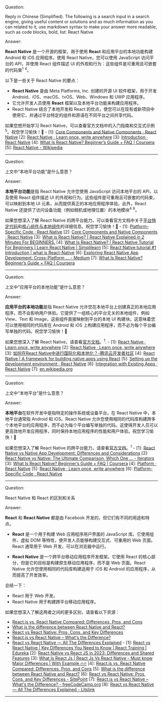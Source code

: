 Question:

Reply in Chinese (Simplified).
The following is a search input in a search engine, giving useful content or solutions and as much information as you can related to it, use markdown syntax to make your answer more readable, such as code blocks, bold, list:
React Native

Answer:

**React Native** 是一个开源的框架，用于使用 **React** 和应用平台的本地功能构建 Android 和 iOS 应用程序。使用 React Native，您可以使用 JavaScript 访问平台的 API，并使用 React 组件描述 UI 的外观和行为：这些组件是可重用且可嵌套的代码束<sup>1</sup> <sup>4</sup>。

以下是一些关于 React Native 的要点：

- **React Native** 是由 Meta Platforms, Inc. 创建的开源 UI 软件框架，用于开发 Android、iOS、macOS、tvOS、Web、Windows 和 UWP 应用程序。
- 它允许开发人员使用 **React** 框架以及本地平台功能来构建应用程序。
- React Native 结合了本地开发和 React 的优点，使您可以在现有或新项目中使用它，并通过平台特定的组件和原语在不同平台之间共享代码。

如果您想开始学习 React Native，可以查看官方文档中的入门指南和交互式示例<sup>5</sup>。祝您学习愉快！🚀
\-
\[1]: [Core Components and Native Components · React Native](https://reactnative.dev/docs/intro-react-native-components)
\[2]: [React Native · Learn once, write anywhere](https://reactnative.dev/)
\[3]: [Introduction · React Native](https://reactnative.dev/docs/getting-started)
\[4]: [What Is React Native? Beginner’s Guide + FAQ | Coursera](https://www.coursera.org/articles/what-is-react-native)
\[5]: [React Native - Wikipedia](https://en.wikipedia.org/wiki/React_Native)

<hr/>

Question:

上文中“本地平台功能”是什么意思？

Answer:

**本地平台功能**是指 React Native 允许您使用 JavaScript 访问本地平台的 API，以及使用 React 组件描述 UI 的外观和行为。这些组件是可重用且可嵌套的代码束，可以映射到本地 UI 元素，从而提供真正的本地应用程序体验。此外，React Native 还提供了访问设备功能（例如相机或地理位置）的本地模块<sup>4</sup> <sup>6</sup>。

如果您想深入了解 React Native 的跨平台能力，可以查看官方文档中关于[平台特定代码](https://reactnative.dev/docs/platform-specific-code)和[核心组件与本地组件](https://reactnative.dev/docs/intro-react-native-components)的详细信息。祝您学习愉快！🚀
\-
\[1]: [Platform-Specific Code · React Native](https://reactnative.dev/docs/platform-specific-code)
\[2]: [Core Components and Native Components · React Native](https://reactnative.dev/docs/intro-react-native-components)
\[3]: [What is React Native? | React Native Explained in 2 Minutes For BEGINNERS.](https://www.youtube.com/watch?v=9GgVbiJFIrE)
\[4]: [What Is React Native? | React Native Tutorial For Beginners | Learn React Native | Simplilearn](https://www.youtube.com/watch?v=bUvE9D0pVNE)
\[5]: [React Native tutorial #1 Introduction | what is React-Native](https://www.youtube.com/watch?v=u9dFHBDC2oE)
\[6]: [Exploring React Native App Development: Cross-Platform ... - Medium](https://medium.com/@novuslogicsllp/exploring-react-native-app-development-cross-platform-efficiency-and-native-like-performance-9bca8b6ad75c)
\[7]: [What Is React Native? Beginner’s Guide + FAQ | Coursera](https://www.coursera.org/articles/what-is-react-native)

<hr/>

Question:

上文中“应用平台的本地功能”是什么意思？

Answer:

**应用平台的本地功能**是指 React Native 允许您在本地平台上创建真正的本地应用程序，而不会影响用户体验。它提供了一组核心的平台无关的本地组件，例如 View、Text 和 Image，这些组件直接映射到平台的本地 UI 构建块。这意味着您可以使用相同的代码库在 Android 和 iOS 上构建应用程序，而不必为每个平台编写单独的代码。祝您学习愉快！🚀

如果您想深入了解 React Native，请查看[官方文档](https://reactnative.dev/)。<sup>1</sup>.
\-
\[1]: [React Native · Learn once, write anywhere](https://bing.com/search?q=%e5%ba%94%e7%94%a8%e5%b9%b3%e5%8f%b0%e7%9a%84%e6%9c%ac%e5%9c%b0%e5%8a%9f%e8%83%bd+React+Native)
\[2]: [React Native · Learn once, write anywhere](https://reactnative.dev/)
\[3]: [如何在React Native中进行国际化和本地化？-腾讯云开发者社区](https://cloud.tencent.com/developer/techpedia/1826/12825)
\[4]: [React Native | A framework for building native apps using React](https://react-cn.github.io/react-native/)
\[5]: [Setting up the development environment · React Native](https://reactnative.dev/docs/environment-setup)
\[6]: [Integration with Existing Apps · React Native](https://reactnative.dev/docs/integration-with-existing-apps)
\[7]: [en.wikipedia.org](https://en.wikipedia.org/wiki/React_Native)

<hr/>

Question:

上文中“本地平台”是什么意思？

Answer:

**本地平台**在软件开发中是指特定的操作系统或设备平台。在 React Native 中，本地平台通常指 Android 和 iOS。React Native 允许您使用相同的代码库构建跨多个本地平台的应用程序，而不必为每个平台编写单独的代码。这使得开发人员可以更高效地开发应用程序，同时保持本地应用程序的性能和用户体验。祝您学习愉快！🚀

如果您想深入了解 React Native 的跨平台能力，请查看[官方文档](https://reactnative.dev/)。<sup>1</sup>
\-
\[1]: [React Native vs Native App Development: Differences and Considerations](https://www.scalablepath.com/react-native/react-native-vs-native)
\[2]: [React Native vs Native: The Ultimate Comparison, Which One ... - Iterators](https://www.iteratorshq.com/blog/react-native-vs-native-the-ultimate-comparison-which-one-is-better/)
\[3]: [What Is React Native? Beginner’s Guide + FAQ | Coursera](https://www.coursera.org/articles/what-is-react-native)
\[4]: [Platform · React Native](https://reactnative.dev/docs/platform)
\[5]: [React Native · Learn once, write anywhere](https://reactnative.dev/)
\[6]: [Platform-Specific Code · React Native](https://reactnative.dev/docs/platform-specific-code)

<hr/>

Question:

React Native 和 React 的区别和关系

Answer:

**React** 和 **React Native** 都是由 Facebook 开发的，但它们有不同的用途和特点。

- **React** 是一个用于构建 Web 应用程序用户界面的 JavaScript 库。它使用组件、虚拟 DOM 等特性，使开发人员能够构建交互式、可重用的 Web 页面。React 通常用于 Web 开发，可以在浏览器中运行。

- **React Native** 是一个跨平台移动应用程序开发框架。它使用 React 的核心部分，但是它的目标是构建原生移动应用程序，而不是 Web 页面。React Native 允许您使用相同的代码库构建适用于 iOS 和 Android 的应用程序，从而提高了开发效率。

总结一下：
- React 用于 Web 开发。
- React Native 用于构建跨平台移动应用程序。

如果您想深入了解这两者之间的更多区别，请查看以下资源：
- [React.js vs. React Native Compared: Differences, Pros, and Cons](https://leobit.com/blog/react-js-vs-react-native-compared-differences-pros-and-cons/)
- [What is the difference between React Native and React?](https://stackoverflow.com/questions/34641582/what-is-the-difference-between-react-native-and-react)
- [React vs React Native: Pros, Cons, and Key Differences](https://www.sitepoint.com/react-vs-react-native-pros-cons-and-key-differences/)
- [React.js vs React Native – What's the Difference?](https://www.freecodecamp.org/news/react-js-vs-react-native-whats-the-difference/)
- [React vs React Native — All The Differences Explained](https://litslink.com/blog/react-and-react-native-whats-the-difference)
\-
\[1]: [React vs React Native | Key Differences You Need to Know | React Training | Edureka](https://www.youtube.com/watch?v=EVSMegdj6tY)
\[2]: [React Native vs React JS in 2023: Differences and Shared Features](https://www.youtube.com/watch?v=MSgIRdyJ6rk)
\[3]: [What Is React Js | React Js Vs React Native - Must know Major Differences | With Example 🔥🔥](https://www.youtube.com/watch?v=DzLpItoVGyg)
\[4]: [React.js vs. React Native Compared: Differences, Pros, and Cons](https://leobit.com/blog/react-js-vs-react-native-compared-differences-pros-and-cons/)
\[5]: [What is the difference between React Native and React?](https://stackoverflow.com/questions/34641582/what-is-the-difference-between-react-native-and-react)
\[6]: [React vs React Native: Pros, Cons, and Key Differences - SitePoint](https://www.sitepoint.com/react-vs-react-native-pros-cons-and-key-differences/)
\[7]: [React.js vs React Native – What's the Difference? - freeCodeCamp.org](https://www.freecodecamp.org/news/react-js-vs-react-native-whats-the-difference/)
\[8]: [React vs React Native — All The Differences Explained - Litslink](https://litslink.com/blog/react-and-react-native-whats-the-difference)

<hr/>


